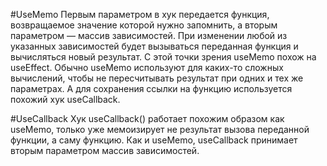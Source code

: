 #UseMemo
Первым параметром в хук передается функция, возвращаемое значение которой нужно запомнить, а вторым параметром — массив зависимостей. При изменении любой из указанных зависимостей будет вызываться переданная функция и вычисляться новый результат. С этой точки зрения useMemo похож на useEffect.
Обычно useMemo используют для каких-то сложных вычислений, чтобы не пересчитывать результат при одних и тех же параметрах. А для сохранения ссылки на функцию используется похожий хук useCallback.

#UseCallback
Хук useCallback() работает похожим образом как useMemo, только уже мемоизирует не результат вызова переданной функции, а саму функцию. Как и useMemo, useCallback принимает вторым параметром массив зависимостей.
